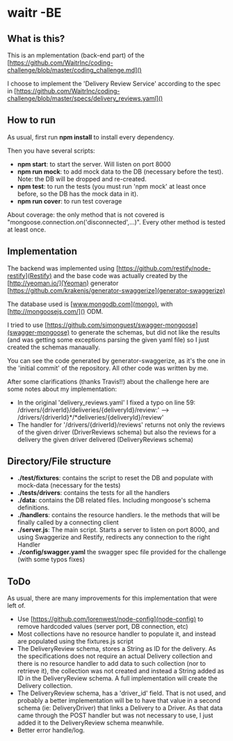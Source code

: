 # waitr -BE

## What is this?
This is an mplementation (back-end part) of the [https://github.com/WaitrInc/coding-challenge/blob/master/coding_challenge.md]()

I choose to implement the 'Delivery Review Service' according to the spec in [https://github.com/WaitrInc/coding-challenge/blob/master/specs/delivery_reviews.yaml]()

## How to run
As usual, first run **npm install** to install every dependency.

Then you have several scripts:

 - **npm start**: to start the server. Will listen on port 8000
 - **npm run mock**: to add mock data to the DB (necessary before the test). Note: the DB will be dropped and re-created.
 - **npm test**: to run the tests (you must run 'npm mock' at least once before, so the DB has the mock data in it).
 - **npm run cover**: to run test coverage

About coverage: the only method that is not covered is "mongoose.connection.on('disconnected',...)". Every other method is 
tested at least once.


## Implementation
The backend was implemented using [https://github.com/restify/node-restify](Restify) and the base code was actually 
created by the [http://yeoman.io/](Yeoman) generator [https://github.com/krakenjs/generator-swaggerize](generator-swaggerize)

The database used is [www.mongodb.com](mongo), with [http://mongoosejs.com/]() ODM. 

I tried to use [https://github.com/simonguest/swagger-mongoose](swagger-mongoose) to generate the schemas, but did not 
like the results (and was getting some exceptions parsing the given yaml file) so I just created the schemas manaually.
                                                                                                           
You can see the code generated by generator-swaggerize, as it's the one in the 'initial commit' of the repository. All other code was written by me.


                                                                                                           
After some clarifications (thanks Travis!!) about the challenge here are some notes about my implementation:

 - In the original 'delivery_reviews.yaml' I fixed a typo on line 59: /drivers/{driverId}/deliveries/{deliveryId}/review:' --> /drivers/{driverId}*/*deliveries/{deliveryId}/review'
 - The handler for '/drivers/{driverId}/reviews' returns not only the reviews of the given driver (DriverReviews schema) but also the reviews for a delivery the given driver delivered (DeliveryReviews schema)
 
## Directory/File structure
 - **./test/fixtures**: contains the script to reset the DB and populate with mock-data (necessary for the tests)
 - **./tests/drivers**: contains the tests for all the handlers
 - **./data**: contains the DB related files. Including mongoose's schema definitions.
 - **./handlers**: contains the resource handlers. Ie the methods that will be finally called by a connecting client
 - **./server.js**: The main script. Starts a server to listen on port 8000, and using Swaggerize and Restify, redirects any connection to the right Handler
 - **./config/swagger.yaml** the swagger spec file provided for the challenge (with some typos fixes) 
  
## ToDo
 As usual, there are many improvements for this implementation that were left of.

  - Use [https://github.com/lorenwest/node-config](node-config) to remove hardcoded values (server port, DB connection, etc)
  - Most collections have no resource handler to populate it, and instead are populated using the fixtures.js script
  - The DeliveryReview schema, stores a String as ID for the delivery. As the specifications does not require an actual 
  Delivery collection and there is no resource handler to add data to such collection (nor to retrieve it), the collection 
  was not created and instead a String added as ID in the DeliveryReview schema. A full implementation will create the
  Delivery collection.
  - The DeliveryReview schema, has a 'driver_id' field. That is not used, and probably a better implementation will be 
  to have that value in a second schema (ie: DeliveryDriver) that links a Delivery to a Driver. As that data came
  through the POST handler but was not necessary to use, I just added it to the DeliveryReview schema meanwhile.
  - Better error handle/log.
  
  
